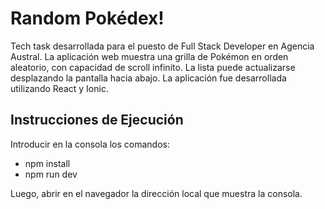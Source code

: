 # Random Pokédex!

Tech task desarrollada para el puesto de Full Stack Developer en Agencia Austral.
La aplicación web muestra una grilla de Pokémon en orden aleatorio, con capacidad de scroll infinito.
La lista puede actualizarse desplazando la pantalla hacia abajo.
La aplicación fue desarrollada utilizando React y Ionic.

## Instrucciones de Ejecución

Introducir en la consola los comandos:

- npm install
- npm run dev

Luego, abrir en el navegador la dirección local que muestra la consola.
